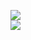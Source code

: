 [![](https://img.shields.io/badge/Made%20With-Github%20Spray-lightgrey.svg?style=for-the-badge&logo=github)](https://github.com/Annihil/github-spray#12596)  
[![](https://i.imgur.com/2DrTn0Z.gif)](https://github.com/Annihil/github-spray)